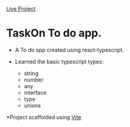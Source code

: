 [Live Project](https://taskon.netlify.app/)

# TaskOn To do app.

- A To do app created using react-typescript.

- Learned the basic typescript types:
  - string
  - number
  - any
  - interface
  - type
  - unions

\*Project scaffolded using [Vite](https://vitejs.dev/)
